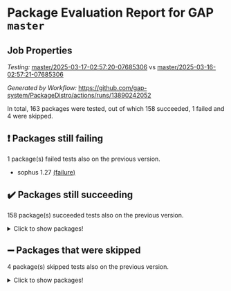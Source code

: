 # Package Evaluation Report for GAP `master`

## Job Properties

*Testing:* [master/2025-03-17-02:57:20-07685306](https://github.com/gap-system/PackageDistro/blob/data/reports/master/2025-03-17-02:57:20-07685306) vs [master/2025-03-16-02:57:21-07685306](https://github.com/gap-system/PackageDistro/blob/data/reports/master/2025-03-16-02:57:21-07685306)

*Generated by Workflow:* https://github.com/gap-system/PackageDistro/actions/runs/13890242052

In total, 163 packages were tested, out of which 158 succeeded, 1 failed and 4 were skipped.

## :exclamation: Packages still failing

1 package(s) failed tests also on the previous version.
- sophus 1.27 [(failure)](https://github.com/gap-system/PackageDistro/actions/runs/13890242052/job/38861095099)

## :heavy_check_mark: Packages still succeeding

158 package(s) succeeded tests also on the previous version.
<details><summary>Click to show packages!</summary>

- 4ti2interface 2024.11-01 [(success)](https://github.com/gap-system/PackageDistro/actions/runs/13890242052/job/38861094867)
- ace 5.6.2 [(success)](https://github.com/gap-system/PackageDistro/actions/runs/13890242052/job/38861094857)
- aclib 1.3.2 [(success)](https://github.com/gap-system/PackageDistro/actions/runs/13890242052/job/38861094859)
- agt 0.3.1 [(success)](https://github.com/gap-system/PackageDistro/actions/runs/13890242052/job/38861094861)
- alco 1.1.1 [(success)](https://github.com/gap-system/PackageDistro/actions/runs/13890242052/job/38861094865)
- alnuth 3.2.1 [(success)](https://github.com/gap-system/PackageDistro/actions/runs/13890242052/job/38861094873)
- anupq 3.3.1 [(success)](https://github.com/gap-system/PackageDistro/actions/runs/13890242052/job/38861094870)
- atlasrep 2.1.9 [(success)](https://github.com/gap-system/PackageDistro/actions/runs/13890242052/job/38861094869)
- autodoc 2023.06.19 [(success)](https://github.com/gap-system/PackageDistro/actions/runs/13890242052/job/38861094875)
- automata 1.16 [(success)](https://github.com/gap-system/PackageDistro/actions/runs/13890242052/job/38861094893)
- automgrp 1.3.3 [(success)](https://github.com/gap-system/PackageDistro/actions/runs/13890242052/job/38861094883)
- autpgrp 1.11 [(success)](https://github.com/gap-system/PackageDistro/actions/runs/13890242052/job/38861094879)
- cap 2025.02-02 [(success)](https://github.com/gap-system/PackageDistro/actions/runs/13890242052/job/38861094889)
- caratinterface 2.3.7 [(success)](https://github.com/gap-system/PackageDistro/actions/runs/13890242052/job/38861094874)
- cddinterface 2024.09.02 [(success)](https://github.com/gap-system/PackageDistro/actions/runs/13890242052/job/38861094906)
- circle 1.6.6 [(success)](https://github.com/gap-system/PackageDistro/actions/runs/13890242052/job/38861094896)
- classicpres 1.22 [(success)](https://github.com/gap-system/PackageDistro/actions/runs/13890242052/job/38861094885)
- cohomolo 1.6.11 [(success)](https://github.com/gap-system/PackageDistro/actions/runs/13890242052/job/38861094890)
- congruence 1.2.7 [(success)](https://github.com/gap-system/PackageDistro/actions/runs/13890242052/job/38861094891)
- corefreesub 0.6 [(success)](https://github.com/gap-system/PackageDistro/actions/runs/13890242052/job/38861094884)
- corelg 1.57 [(success)](https://github.com/gap-system/PackageDistro/actions/runs/13890242052/job/38861094895)
- crime 1.6 [(success)](https://github.com/gap-system/PackageDistro/actions/runs/13890242052/job/38861094902)
- crisp 1.4.6 [(success)](https://github.com/gap-system/PackageDistro/actions/runs/13890242052/job/38861094901)
- crypting 0.10.5 [(success)](https://github.com/gap-system/PackageDistro/actions/runs/13890242052/job/38861094892)
- cryst 4.1.27 [(success)](https://github.com/gap-system/PackageDistro/actions/runs/13890242052/job/38861094894)
- crystcat 1.1.10 [(success)](https://github.com/gap-system/PackageDistro/actions/runs/13890242052/job/38861094903)
- ctbllib 1.3.9 [(success)](https://github.com/gap-system/PackageDistro/actions/runs/13890242052/job/38861094898)
- cubefree 1.20 [(success)](https://github.com/gap-system/PackageDistro/actions/runs/13890242052/job/38861094913)
- curlinterface 2.4.0 [(success)](https://github.com/gap-system/PackageDistro/actions/runs/13890242052/job/38861094910)
- cvec 2.8.3 [(success)](https://github.com/gap-system/PackageDistro/actions/runs/13890242052/job/38861094900)
- datastructures 0.3.1 [(success)](https://github.com/gap-system/PackageDistro/actions/runs/13890242052/job/38861094911)
- deepthought 1.0.8 [(success)](https://github.com/gap-system/PackageDistro/actions/runs/13890242052/job/38861094916)
- design 1.8.2 [(success)](https://github.com/gap-system/PackageDistro/actions/runs/13890242052/job/38861094932)
- difsets 2.3.1 [(success)](https://github.com/gap-system/PackageDistro/actions/runs/13890242052/job/38861094924)
- digraphs 1.10.0 [(success)](https://github.com/gap-system/PackageDistro/actions/runs/13890242052/job/38861094919)
- edim 1.3.8 [(success)](https://github.com/gap-system/PackageDistro/actions/runs/13890242052/job/38861094926)
- example 4.4.0 [(success)](https://github.com/gap-system/PackageDistro/actions/runs/13890242052/job/38861094921)
- examplesforhomalg 2023.10-01 [(success)](https://github.com/gap-system/PackageDistro/actions/runs/13890242052/job/38861094929)
- factint 1.6.3 [(success)](https://github.com/gap-system/PackageDistro/actions/runs/13890242052/job/38861094933)
- ferret 1.0.14 [(success)](https://github.com/gap-system/PackageDistro/actions/runs/13890242052/job/38861094923)
- fga 1.5.0 [(success)](https://github.com/gap-system/PackageDistro/actions/runs/13890242052/job/38861094918)
- fining 1.5.6 [(success)](https://github.com/gap-system/PackageDistro/actions/runs/13890242052/job/38861094927)
- float 1.0.7 [(success)](https://github.com/gap-system/PackageDistro/actions/runs/13890242052/job/38861094922)
- format 1.4.4 [(success)](https://github.com/gap-system/PackageDistro/actions/runs/13890242052/job/38861094925)
- forms 1.2.12 [(success)](https://github.com/gap-system/PackageDistro/actions/runs/13890242052/job/38861094937)
- fplsa 1.2.6 [(success)](https://github.com/gap-system/PackageDistro/actions/runs/13890242052/job/38861094934)
- fr 2.4.13 [(success)](https://github.com/gap-system/PackageDistro/actions/runs/13890242052/job/38861094939)
- francy 2.0.3 [(success)](https://github.com/gap-system/PackageDistro/actions/runs/13890242052/job/38861094930)
- fwtree 1.3 [(success)](https://github.com/gap-system/PackageDistro/actions/runs/13890242052/job/38861094946)
- gapdoc 1.6.7 [(success)](https://github.com/gap-system/PackageDistro/actions/runs/13890242052/job/38861094941)
- gauss 2024.11-01 [(success)](https://github.com/gap-system/PackageDistro/actions/runs/13890242052/job/38861094936)
- gaussforhomalg 2024.08-01 [(success)](https://github.com/gap-system/PackageDistro/actions/runs/13890242052/job/38861094942)
- gbnp 1.1.0 [(success)](https://github.com/gap-system/PackageDistro/actions/runs/13890242052/job/38861094951)
- generalizedmorphismsforcap 2025.02-01 [(success)](https://github.com/gap-system/PackageDistro/actions/runs/13890242052/job/38861094938)
- genss 1.6.9 [(success)](https://github.com/gap-system/PackageDistro/actions/runs/13890242052/job/38861094950)
- gradedmodules 2024.12-01 [(success)](https://github.com/gap-system/PackageDistro/actions/runs/13890242052/job/38861094945)
- gradedringforhomalg 2024.07-01 [(success)](https://github.com/gap-system/PackageDistro/actions/runs/13890242052/job/38861094949)
- grape 4.9.2 [(success)](https://github.com/gap-system/PackageDistro/actions/runs/13890242052/job/38861094955)
- groupoids 1.76 [(success)](https://github.com/gap-system/PackageDistro/actions/runs/13890242052/job/38861094952)
- grpconst 2.6.5 [(success)](https://github.com/gap-system/PackageDistro/actions/runs/13890242052/job/38861094956)
- guarana 0.96.3 [(success)](https://github.com/gap-system/PackageDistro/actions/runs/13890242052/job/38861094959)
- guava 3.20 [(success)](https://github.com/gap-system/PackageDistro/actions/runs/13890242052/job/38861094964)
- hap 1.66 [(success)](https://github.com/gap-system/PackageDistro/actions/runs/13890242052/job/38861094963)
- hapcryst 0.1.15 [(success)](https://github.com/gap-system/PackageDistro/actions/runs/13890242052/job/38861094979)
- hecke 1.5.4 [(success)](https://github.com/gap-system/PackageDistro/actions/runs/13890242052/job/38861094982)
- help 4.0 [(success)](https://github.com/gap-system/PackageDistro/actions/runs/13890242052/job/38861095022)
- homalg 2024.01-01 [(success)](https://github.com/gap-system/PackageDistro/actions/runs/13890242052/job/38861094980)
- homalgtocas 2023.11-01 [(success)](https://github.com/gap-system/PackageDistro/actions/runs/13890242052/job/38861094972)
- ibnp 0.15 [(success)](https://github.com/gap-system/PackageDistro/actions/runs/13890242052/job/38861094975)
- idrel 2.48 [(success)](https://github.com/gap-system/PackageDistro/actions/runs/13890242052/job/38861095016)
- images 1.3.3 [(success)](https://github.com/gap-system/PackageDistro/actions/runs/13890242052/job/38861095032)
- intpic 0.4.0 [(success)](https://github.com/gap-system/PackageDistro/actions/runs/13890242052/job/38861094974)
- io 4.9.1 [(success)](https://github.com/gap-system/PackageDistro/actions/runs/13890242052/job/38861094991)
- io_forhomalg 2023.02-04 [(success)](https://github.com/gap-system/PackageDistro/actions/runs/13890242052/job/38861094996)
- irredsol 1.4.4 [(success)](https://github.com/gap-system/PackageDistro/actions/runs/13890242052/job/38861094976)
- json 2.2.2 [(success)](https://github.com/gap-system/PackageDistro/actions/runs/13890242052/job/38861094978)
- jupyterkernel 1.5.1 [(success)](https://github.com/gap-system/PackageDistro/actions/runs/13890242052/job/38861094986)
- jupyterviz 1.5.6 [(success)](https://github.com/gap-system/PackageDistro/actions/runs/13890242052/job/38861095005)
- kan 1.37 [(success)](https://github.com/gap-system/PackageDistro/actions/runs/13890242052/job/38861095030)
- kbmag 1.5.11 [(success)](https://github.com/gap-system/PackageDistro/actions/runs/13890242052/job/38861095006)
- laguna 3.9.7 [(success)](https://github.com/gap-system/PackageDistro/actions/runs/13890242052/job/38861095023)
- liealgdb 2.2.1 [(success)](https://github.com/gap-system/PackageDistro/actions/runs/13890242052/job/38861094990)
- liepring 2.9.1 [(success)](https://github.com/gap-system/PackageDistro/actions/runs/13890242052/job/38861095017)
- liering 2.4.2 [(success)](https://github.com/gap-system/PackageDistro/actions/runs/13890242052/job/38861095040)
- linearalgebraforcap 2025.02-01 [(success)](https://github.com/gap-system/PackageDistro/actions/runs/13890242052/job/38861095027)
- lins 0.9 [(success)](https://github.com/gap-system/PackageDistro/actions/runs/13890242052/job/38861095070)
- localizeringforhomalg 2023.10-01 [(success)](https://github.com/gap-system/PackageDistro/actions/runs/13890242052/job/38861095004)
- loops 3.4.4 [(success)](https://github.com/gap-system/PackageDistro/actions/runs/13890242052/job/38861095041)
- lpres 1.1.1 [(success)](https://github.com/gap-system/PackageDistro/actions/runs/13890242052/job/38861095003)
- majoranaalgebras 1.5.2 [(success)](https://github.com/gap-system/PackageDistro/actions/runs/13890242052/job/38861095039)
- mapclass 1.4.6 [(success)](https://github.com/gap-system/PackageDistro/actions/runs/13890242052/job/38861095019)
- matgrp 0.71 [(success)](https://github.com/gap-system/PackageDistro/actions/runs/13890242052/job/38861095013)
- matricesforhomalg 2024.11-02 [(success)](https://github.com/gap-system/PackageDistro/actions/runs/13890242052/job/38861094987)
- modisom 3.0.0 [(success)](https://github.com/gap-system/PackageDistro/actions/runs/13890242052/job/38861095021)
- modulepresentationsforcap 2024.09-02 [(success)](https://github.com/gap-system/PackageDistro/actions/runs/13890242052/job/38861094994)
- modules 2024.12-01 [(success)](https://github.com/gap-system/PackageDistro/actions/runs/13890242052/job/38861094999)
- monoidalcategories 2025.01-02 [(success)](https://github.com/gap-system/PackageDistro/actions/runs/13890242052/job/38861095035)
- nconvex 2024.12-01 [(success)](https://github.com/gap-system/PackageDistro/actions/runs/13890242052/job/38861095000)
- nilmat 1.4.2 [(success)](https://github.com/gap-system/PackageDistro/actions/runs/13890242052/job/38861095009)
- nock 1.5 [(success)](https://github.com/gap-system/PackageDistro/actions/runs/13890242052/job/38861095002)
- normalizinterface 1.3.7 [(success)](https://github.com/gap-system/PackageDistro/actions/runs/13890242052/job/38861095018)
- nq 2.5.11 [(success)](https://github.com/gap-system/PackageDistro/actions/runs/13890242052/job/38861095014)
- numericalsgps 1.4.0 [(success)](https://github.com/gap-system/PackageDistro/actions/runs/13890242052/job/38861095007)
- openmath 11.5.3 [(success)](https://github.com/gap-system/PackageDistro/actions/runs/13890242052/job/38861095037)
- orb 5.0.0 [(success)](https://github.com/gap-system/PackageDistro/actions/runs/13890242052/job/38861095012)
- packagemanager 1.6.1 [(success)](https://github.com/gap-system/PackageDistro/actions/runs/13890242052/job/38861095044)
- patternclass 2.4.5 [(success)](https://github.com/gap-system/PackageDistro/actions/runs/13890242052/job/38861095048)
- permut 2.0.5 [(success)](https://github.com/gap-system/PackageDistro/actions/runs/13890242052/job/38861095028)
- polenta 1.3.10 [(success)](https://github.com/gap-system/PackageDistro/actions/runs/13890242052/job/38861095042)
- polymaking 0.8.7 [(success)](https://github.com/gap-system/PackageDistro/actions/runs/13890242052/job/38861095047)
- primgrp 3.4.4 [(success)](https://github.com/gap-system/PackageDistro/actions/runs/13890242052/job/38861095038)
- profiling 2.6.0 [(success)](https://github.com/gap-system/PackageDistro/actions/runs/13890242052/job/38861095078)
- qdistrnd 0.9.5 [(success)](https://github.com/gap-system/PackageDistro/actions/runs/13890242052/job/38861095055)
- qpa 1.35 [(success)](https://github.com/gap-system/PackageDistro/actions/runs/13890242052/job/38861095036)
- quagroup 1.8.4 [(success)](https://github.com/gap-system/PackageDistro/actions/runs/13890242052/job/38861095045)
- radiroot 2.9 [(success)](https://github.com/gap-system/PackageDistro/actions/runs/13890242052/job/38861095068)
- rcwa 4.7.1 [(success)](https://github.com/gap-system/PackageDistro/actions/runs/13890242052/job/38861095073)
- rds 1.8 [(success)](https://github.com/gap-system/PackageDistro/actions/runs/13890242052/job/38861095058)
- recog 1.4.4 [(success)](https://github.com/gap-system/PackageDistro/actions/runs/13890242052/job/38861095071)
- repndecomp 1.3.0 [(success)](https://github.com/gap-system/PackageDistro/actions/runs/13890242052/job/38861095090)
- repsn 3.1.2 [(success)](https://github.com/gap-system/PackageDistro/actions/runs/13890242052/job/38861095060)
- resclasses 4.7.3 [(success)](https://github.com/gap-system/PackageDistro/actions/runs/13890242052/job/38861095074)
- ringsforhomalg 2024.11-02 [(success)](https://github.com/gap-system/PackageDistro/actions/runs/13890242052/job/38861095066)
- sco 2023.08-01 [(success)](https://github.com/gap-system/PackageDistro/actions/runs/13890242052/job/38861095053)
- scscp 2.4.3 [(success)](https://github.com/gap-system/PackageDistro/actions/runs/13890242052/job/38861095063)
- semigroups 5.5.0 [(success)](https://github.com/gap-system/PackageDistro/actions/runs/13890242052/job/38861095083)
- sglppow 2.4 [(success)](https://github.com/gap-system/PackageDistro/actions/runs/13890242052/job/38861095067)
- sgpviz 0.999.6 [(success)](https://github.com/gap-system/PackageDistro/actions/runs/13890242052/job/38861095082)
- simpcomp 2.1.14 [(success)](https://github.com/gap-system/PackageDistro/actions/runs/13890242052/job/38861095069)
- singular 2024.06.03 [(success)](https://github.com/gap-system/PackageDistro/actions/runs/13890242052/job/38861095064)
- sl2reps 1.1 [(success)](https://github.com/gap-system/PackageDistro/actions/runs/13890242052/job/38861095072)
- sla 1.6.2 [(success)](https://github.com/gap-system/PackageDistro/actions/runs/13890242052/job/38861095089)
- smallantimagmas 0.3.0 [(success)](https://github.com/gap-system/PackageDistro/actions/runs/13890242052/job/38861095075)
- smallgrp 1.5.4 [(success)](https://github.com/gap-system/PackageDistro/actions/runs/13890242052/job/38861095061)
- smallsemi 0.7.2 [(success)](https://github.com/gap-system/PackageDistro/actions/runs/13890242052/job/38861095094)
- sonata 2.9.6 [(success)](https://github.com/gap-system/PackageDistro/actions/runs/13890242052/job/38861095092)
- sotgrps 1.3 [(success)](https://github.com/gap-system/PackageDistro/actions/runs/13890242052/job/38861095086)
- spinsym 1.5.2 [(success)](https://github.com/gap-system/PackageDistro/actions/runs/13890242052/job/38861095093)
- standardff 1.0 [(success)](https://github.com/gap-system/PackageDistro/actions/runs/13890242052/job/38861095081)
- symbcompcc 1.3.2 [(success)](https://github.com/gap-system/PackageDistro/actions/runs/13890242052/job/38861095080)
- thelma 1.3 [(success)](https://github.com/gap-system/PackageDistro/actions/runs/13890242052/job/38861095084)
- tomlib 1.2.11 [(success)](https://github.com/gap-system/PackageDistro/actions/runs/13890242052/job/38861095098)
- toolsforhomalg 2024.09-01 [(success)](https://github.com/gap-system/PackageDistro/actions/runs/13890242052/job/38861095096)
- toric 1.9.6 [(success)](https://github.com/gap-system/PackageDistro/actions/runs/13890242052/job/38861095115)
- transgrp 3.6.5 [(success)](https://github.com/gap-system/PackageDistro/actions/runs/13890242052/job/38861095189)
- typeset 1.2.2 [(success)](https://github.com/gap-system/PackageDistro/actions/runs/13890242052/job/38861095108)
- ugaly 4.1.3 [(success)](https://github.com/gap-system/PackageDistro/actions/runs/13890242052/job/38861095100)
- unipot 1.6 [(success)](https://github.com/gap-system/PackageDistro/actions/runs/13890242052/job/38861095103)
- unitlib 4.2.0 [(success)](https://github.com/gap-system/PackageDistro/actions/runs/13890242052/job/38861095111)
- utils 0.85 [(success)](https://github.com/gap-system/PackageDistro/actions/runs/13890242052/job/38861095109)
- uuid 0.7 [(success)](https://github.com/gap-system/PackageDistro/actions/runs/13890242052/job/38861095104)
- walrus 0.9991 [(success)](https://github.com/gap-system/PackageDistro/actions/runs/13890242052/job/38861095110)
- wedderga 4.10.5 [(success)](https://github.com/gap-system/PackageDistro/actions/runs/13890242052/job/38861095106)
- wpe 0.8 [(success)](https://github.com/gap-system/PackageDistro/actions/runs/13890242052/job/38861095118)
- xmod 2.92 [(success)](https://github.com/gap-system/PackageDistro/actions/runs/13890242052/job/38861095116)
- xmodalg 1.23 [(success)](https://github.com/gap-system/PackageDistro/actions/runs/13890242052/job/38861095120)
- yangbaxter 0.10.6 [(success)](https://github.com/gap-system/PackageDistro/actions/runs/13890242052/job/38861095123)
- zeromqinterface 0.16 [(success)](https://github.com/gap-system/PackageDistro/actions/runs/13890242052/job/38861095113)
</details>

## :heavy_minus_sign: Packages that were skipped

4 package(s) skipped tests also on the previous version.
<details><summary>Click to show packages!</summary>

- browse 1.8.21 [(skipped)](https://github.com/gap-system/PackageDistro/actions/runs/13890242052/job/38860859139)
- itc 1.5.1 [(skipped)](https://github.com/gap-system/PackageDistro/actions/runs/13890242052/job/38860859139)
- polycyclic 2.16 [(skipped)](https://github.com/gap-system/PackageDistro/actions/runs/13890242052/job/38860859139)
- xgap 4.32 [(skipped)](https://github.com/gap-system/PackageDistro/actions/runs/13890242052/job/38860859139)
</details>

